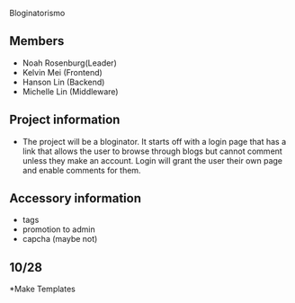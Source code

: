Bloginatorismo

## Members
* Noah Rosenburg(Leader)
* Kelvin Mei (Frontend)
* Hanson Lin (Backend)
* Michelle Lin (Middleware)

## Project information
* The project will be a bloginator. It starts off with a login page that has a link that allows the user to browse through blogs but cannot comment unless they make an account. Login will grant the user their own page and enable comments for them. 

## Accessory information
* tags
* promotion to admin
* capcha (maybe not)

## 10/28
*Make Templates